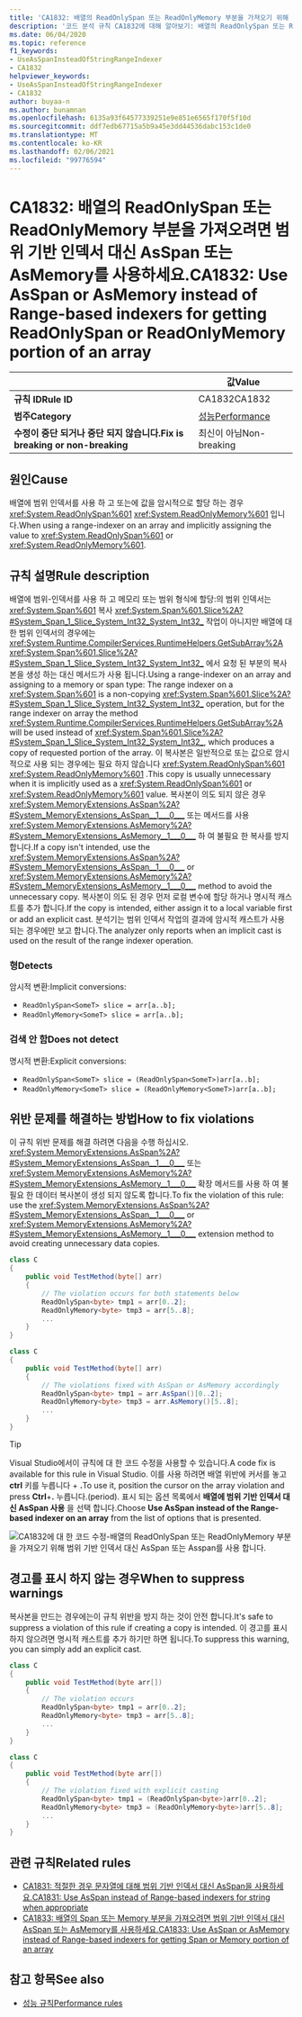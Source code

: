 ```yaml
---
title: 'CA1832: 배열의 ReadOnlySpan 또는 ReadOnlyMemory 부분을 가져오기 위해 범위 기반 인덱서 대신 AsSpan 또는 Asspan를 사용 합니다 (코드 분석).'
description: '코드 분석 규칙 CA1832에 대해 알아보기: 배열의 ReadOnlySpan 또는 ReadOnlyMemory 부분을 가져오기 위해 범위 기반 인덱서 대신 AsSpan 또는 Asspan를 사용 합니다.'
ms.date: 06/04/2020
ms.topic: reference
f1_keywords:
- UseAsSpanInsteadOfStringRangeIndexer
- CA1832
helpviewer_keywords:
- UseAsSpanInsteadOfStringRangeIndexer
- CA1832
author: buyaa-n
ms.author: bunamnan
ms.openlocfilehash: 6135a93f64577339251e9e851e6565f170f5f10d
ms.sourcegitcommit: ddf7edb67715a5b9a45e3dd44536dabc153c1de0
ms.translationtype: MT
ms.contentlocale: ko-KR
ms.lasthandoff: 02/06/2021
ms.locfileid: "99776594"
---
```

# <a name="ca1832-use-asspan-or-asmemory-instead-of-range-based-indexers-for-getting-readonlyspan-or-readonlymemory-portion-of-an-array"></a><span data-ttu-id="9e7c9-103">CA1832: 배열의 ReadOnlySpan 또는 ReadOnlyMemory 부분을 가져오려면 범위 기반 인덱서 대신 AsSpan 또는 AsMemory를 사용하세요.</span><span class="sxs-lookup"><span data-stu-id="9e7c9-103">CA1832: Use AsSpan or AsMemory instead of Range-based indexers for getting ReadOnlySpan or ReadOnlyMemory portion of an array</span></span>

| | <span data-ttu-id="9e7c9-104">값</span><span class="sxs-lookup"><span data-stu-id="9e7c9-104">Value</span></span> |
|-|-|
| <span data-ttu-id="9e7c9-105">**규칙 ID**</span><span class="sxs-lookup"><span data-stu-id="9e7c9-105">**Rule ID**</span></span> |<span data-ttu-id="9e7c9-106">CA1832</span><span class="sxs-lookup"><span data-stu-id="9e7c9-106">CA1832</span></span>|
| <span data-ttu-id="9e7c9-107">**범주**</span><span class="sxs-lookup"><span data-stu-id="9e7c9-107">**Category**</span></span> |[<span data-ttu-id="9e7c9-108">성능</span><span class="sxs-lookup"><span data-stu-id="9e7c9-108">Performance</span></span>](performance-warnings.md)|
| <span data-ttu-id="9e7c9-109">**수정이 중단 되거나 중단 되지 않습니다.**</span><span class="sxs-lookup"><span data-stu-id="9e7c9-109">**Fix is breaking or non-breaking**</span></span> |<span data-ttu-id="9e7c9-110">최신이 아님</span><span class="sxs-lookup"><span data-stu-id="9e7c9-110">Non-breaking</span></span>|

## <a name="cause"></a><span data-ttu-id="9e7c9-111">원인</span><span class="sxs-lookup"><span data-stu-id="9e7c9-111">Cause</span></span>

<span data-ttu-id="9e7c9-112">배열에 범위 인덱서를 사용 하 고 또는에 값을 암시적으로 할당 하는 경우 <xref:System.ReadOnlySpan%601> <xref:System.ReadOnlyMemory%601> 입니다.</span><span class="sxs-lookup"><span data-stu-id="9e7c9-112">When using a range-indexer on an array and implicitly assigning the value to <xref:System.ReadOnlySpan%601> or <xref:System.ReadOnlyMemory%601>.</span></span>

## <a name="rule-description"></a><span data-ttu-id="9e7c9-113">규칙 설명</span><span class="sxs-lookup"><span data-stu-id="9e7c9-113">Rule description</span></span>

<span data-ttu-id="9e7c9-114">배열에 범위-인덱서를 사용 하 고 메모리 또는 범위 형식에 할당:의 범위 인덱서는 <xref:System.Span%601> 복사 <xref:System.Span%601.Slice%2A?#System_Span_1_Slice_System_Int32_System_Int32_> 작업이 아니지만 배열에 대 한 범위 인덱서의 경우에는 <xref:System.Runtime.CompilerServices.RuntimeHelpers.GetSubArray%2A> <xref:System.Span%601.Slice%2A?#System_Span_1_Slice_System_Int32_System_Int32_> 에서 요청 된 부분의 복사본을 생성 하는 대신 메서드가 사용 됩니다.</span><span class="sxs-lookup"><span data-stu-id="9e7c9-114">Using a range-indexer on an array and assigning to a memory or span type: The range indexer on a <xref:System.Span%601> is a non-copying <xref:System.Span%601.Slice%2A?#System_Span_1_Slice_System_Int32_System_Int32_> operation, but for the range indexer on array the method <xref:System.Runtime.CompilerServices.RuntimeHelpers.GetSubArray%2A> will be used instead of <xref:System.Span%601.Slice%2A?#System_Span_1_Slice_System_Int32_System_Int32_>, which produces a copy of requested portion of the array.</span></span> <span data-ttu-id="9e7c9-115">이 복사본은 일반적으로 또는 값으로 암시적으로 사용 되는 경우에는 필요 하지 않습니다 <xref:System.ReadOnlySpan%601> <xref:System.ReadOnlyMemory%601> .</span><span class="sxs-lookup"><span data-stu-id="9e7c9-115">This copy is usually unnecessary when it is implicitly used as a <xref:System.ReadOnlySpan%601> or <xref:System.ReadOnlyMemory%601> value.</span></span> <span data-ttu-id="9e7c9-116">복사본이 의도 되지 않은 경우 <xref:System.MemoryExtensions.AsSpan%2A?#System_MemoryExtensions_AsSpan__1___0___> 또는 메서드를 사용 <xref:System.MemoryExtensions.AsMemory%2A?#System_MemoryExtensions_AsMemory__1___0___>  하 여 불필요 한 복사를 방지 합니다.</span><span class="sxs-lookup"><span data-stu-id="9e7c9-116">If a copy isn't intended, use the <xref:System.MemoryExtensions.AsSpan%2A?#System_MemoryExtensions_AsSpan__1___0___> or <xref:System.MemoryExtensions.AsMemory%2A?#System_MemoryExtensions_AsMemory__1___0___>  method to avoid the unnecessary copy.</span></span> <span data-ttu-id="9e7c9-117">복사본이 의도 된 경우 먼저 로컬 변수에 할당 하거나 명시적 캐스트를 추가 합니다.</span><span class="sxs-lookup"><span data-stu-id="9e7c9-117">If the copy is intended, either assign it to a local variable first or add an explicit cast.</span></span> <span data-ttu-id="9e7c9-118">분석기는 범위 인덱서 작업의 결과에 암시적 캐스트가 사용 되는 경우에만 보고 합니다.</span><span class="sxs-lookup"><span data-stu-id="9e7c9-118">The analyzer only reports when an implicit cast is used on the result of the range indexer operation.</span></span>

### <a name="detects"></a><span data-ttu-id="9e7c9-119">형</span><span class="sxs-lookup"><span data-stu-id="9e7c9-119">Detects</span></span>

<span data-ttu-id="9e7c9-120">암시적 변환:</span><span class="sxs-lookup"><span data-stu-id="9e7c9-120">Implicit conversions:</span></span>

- `ReadOnlySpan<SomeT> slice = arr[a..b];`
- `ReadOnlyMemory<SomeT> slice = arr[a..b];`

### <a name="does-not-detect"></a><span data-ttu-id="9e7c9-121">검색 안 함</span><span class="sxs-lookup"><span data-stu-id="9e7c9-121">Does not detect</span></span>

<span data-ttu-id="9e7c9-122">명시적 변환:</span><span class="sxs-lookup"><span data-stu-id="9e7c9-122">Explicit conversions:</span></span>

- `ReadOnlySpan<SomeT> slice = (ReadOnlySpan<SomeT>)arr[a..b];`
- `ReadOnlyMemory<SomeT> slice = (ReadOnlyMemory<SomeT>)arr[a..b];`

## <a name="how-to-fix-violations"></a><span data-ttu-id="9e7c9-123">위반 문제를 해결하는 방법</span><span class="sxs-lookup"><span data-stu-id="9e7c9-123">How to fix violations</span></span>

<span data-ttu-id="9e7c9-124">이 규칙 위반 문제를 해결 하려면 다음을 수행 하십시오. <xref:System.MemoryExtensions.AsSpan%2A?#System_MemoryExtensions_AsSpan__1___0___> 또는 <xref:System.MemoryExtensions.AsMemory%2A?#System_MemoryExtensions_AsMemory__1___0___>  확장 메서드를 사용 하 여 불필요 한 데이터 복사본이 생성 되지 않도록 합니다.</span><span class="sxs-lookup"><span data-stu-id="9e7c9-124">To fix the violation of this rule: use the <xref:System.MemoryExtensions.AsSpan%2A?#System_MemoryExtensions_AsSpan__1___0___> or <xref:System.MemoryExtensions.AsMemory%2A?#System_MemoryExtensions_AsMemory__1___0___>  extension method to avoid creating unnecessary data copies.</span></span>

```csharp
class C
{
    public void TestMethod(byte[] arr)
    {
        // The violation occurs for both statements below
        ReadOnlySpan<byte> tmp1 = arr[0..2];
        ReadOnlyMemory<byte> tmp3 = arr[5..8];
        ...
    }
}
```

```csharp
class C
{
    public void TestMethod(byte[] arr)
    {
        // The violations fixed with AsSpan or AsMemory accordingly
        ReadOnlySpan<byte> tmp1 = arr.AsSpan()[0..2];
        ReadOnlyMemory<byte> tmp3 = arr.AsMemory()[5..8];
        ...
    }
}
```

> [!TIP]
> <span data-ttu-id="9e7c9-125">Visual Studio에서이 규칙에 대 한 코드 수정을 사용할 수 있습니다.</span><span class="sxs-lookup"><span data-stu-id="9e7c9-125">A code fix is available for this rule in Visual Studio.</span></span> <span data-ttu-id="9e7c9-126">이를 사용 하려면 배열 위반에 커서를 놓고 **ctrl** 키를 누릅니다 + **.**</span><span class="sxs-lookup"><span data-stu-id="9e7c9-126">To use it, position the cursor on the array violation and press **Ctrl**+**.**</span></span> <span data-ttu-id="9e7c9-127">누릅니다.</span><span class="sxs-lookup"><span data-stu-id="9e7c9-127">(period).</span></span> <span data-ttu-id="9e7c9-128">표시 되는 옵션 목록에서 **배열에 범위 기반 인덱서 대신 AsSpan 사용** 을 선택 합니다.</span><span class="sxs-lookup"><span data-stu-id="9e7c9-128">Choose **Use AsSpan instead of the Range-based indexer on an array** from the list of options that is presented.</span></span>
>
> ![CA1832에 대 한 코드 수정-배열의 ReadOnlySpan 또는 ReadOnlyMemory 부분을 가져오기 위해 범위 기반 인덱서 대신 AsSpan 또는 Asspan를 사용 합니다.](media/ca1832_codefix.png)

## <a name="when-to-suppress-warnings"></a><span data-ttu-id="9e7c9-130">경고를 표시 하지 않는 경우</span><span class="sxs-lookup"><span data-stu-id="9e7c9-130">When to suppress warnings</span></span>

<span data-ttu-id="9e7c9-131">복사본을 만드는 경우에는이 규칙 위반을 방지 하는 것이 안전 합니다.</span><span class="sxs-lookup"><span data-stu-id="9e7c9-131">It's safe to suppress a violation of this rule if creating a copy is intended.</span></span> <span data-ttu-id="9e7c9-132">이 경고를 표시 하지 않으려면 명시적 캐스트를 추가 하기만 하면 됩니다.</span><span class="sxs-lookup"><span data-stu-id="9e7c9-132">To suppress this warning, you can simply add an explicit cast.</span></span>

```csharp
class C
{
    public void TestMethod(byte arr[])
    {
        // The violation occurs
        ReadOnlySpan<byte> tmp1 = arr[0..2];
        ReadOnlyMemory<byte> tmp3 = arr[5..8];
        ...
    }
}
```

```csharp
class C
{
    public void TestMethod(byte arr[])
    {
        // The violation fixed with explicit casting
        ReadOnlySpan<byte> tmp1 = (ReadOnlySpan<byte>)arr[0..2];
        ReadOnlyMemory<byte> tmp3 = (ReadOnlyMemory<byte>)arr[5..8];
        ...
    }
}
```

## <a name="related-rules"></a><span data-ttu-id="9e7c9-133">관련 규칙</span><span class="sxs-lookup"><span data-stu-id="9e7c9-133">Related rules</span></span>

- [<span data-ttu-id="9e7c9-134">CA1831: 적절한 경우 문자열에 대해 범위 기반 인덱서 대신 AsSpan을 사용하세요.</span><span class="sxs-lookup"><span data-stu-id="9e7c9-134">CA1831: Use AsSpan instead of Range-based indexers for string when appropriate</span></span>](ca1831.md)
- [<span data-ttu-id="9e7c9-135">CA1833: 배열의 Span 또는 Memory 부분을 가져오려면 범위 기반 인덱서 대신 AsSpan 또는 AsMemory를 사용하세요.</span><span class="sxs-lookup"><span data-stu-id="9e7c9-135">CA1833: Use AsSpan or AsMemory instead of Range-based indexers for getting Span or Memory portion of an array</span></span>](ca1833.md)

## <a name="see-also"></a><span data-ttu-id="9e7c9-136">참고 항목</span><span class="sxs-lookup"><span data-stu-id="9e7c9-136">See also</span></span>

- [<span data-ttu-id="9e7c9-137">성능 규칙</span><span class="sxs-lookup"><span data-stu-id="9e7c9-137">Performance rules</span></span>](performance-warnings.md)
